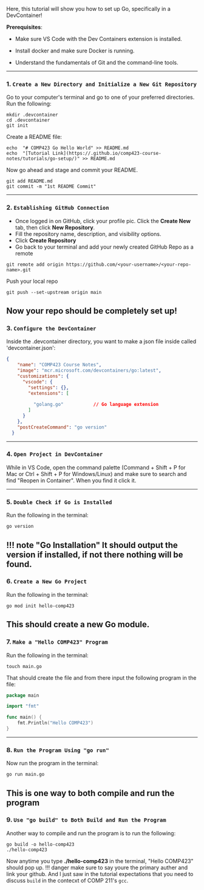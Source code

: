 Here, this tutorial will show you how to set up Go, specifically in a DevContainer!

**Prerequisites**:

- Make sure VS Code with the Dev Containers extension is installed.

- Install docker and make sure Docker is running.

- Understand the fundamentals of Git and the command-line tools.

---
### 1. **`Create a New Directory and Initialize a New Git Repository`**
Go to your computer's terminal and go to one of your preferred directories. Run the following: 
```shell
mkdir .devcontainer
cd .devcontainer
git init
```
Create a README file:
```shell
echo  "# COMP423 Go Hello World" >> README.md
echo  "[Tutorial Link](https://.github.io/comp423-course-notes/tutorials/go-setup/)" >> README.md
```

Now go ahead and stage and commit your README.
```shell
git add README.md
git commit -m "1st README Commit"
```
---
### 2. **`Establishing GitHub Connection`**
- Once logged in on GitHub, click your profile pic. Click the **Create New** tab, then  click **New Repository**.
- Fill the repository name, description, and visibility options.
- Click **Create Repository**
- Go back to your terminal and add your newly created GitHub Repo as a remote
```shell
git remote add origin https://github.com/<your-username>/<your-repo-name>.git
```
Push your local repo
```shell
git push --set-upstream origin main
```
Now your repo should be completely set up!
---

### 3. **`Configure the DevContainer`**
Inside the .devcontainer directory, you want to make a json file inside called 'devcontainer.json':
```json
{
    "name": "COMP423 Course Notes",
    "image": "mcr.microsoft.com/devcontainers/go:latest",
    "customizations": {
      "vscode": {
        "settings": {},
        "extensions": [
          
          "golang.go"           // Go language extension
        ]
      }
    },
    "postCreateCommand": "go version"
  }
```
---
### 4. **`Open Project in DevContainer`**
While in VS Code, open the command palette (Command + Shift + P for Mac or Ctrl + Shift + P for Windows/Linux) and make sure to search and find "Reopen in Container". When you find it click it.

---

### 5. **`Double Check if Go is Installed`**
Run the following in the terminal: 

```shell
go version
```


!!! note "Go Installation"
    It should output the version if installed, if not there nothing will be found.
---

### 6. **`Create a New Go Project`**

Run the following in the terminal: 

```shell
go mod init hello-comp423
```
This should create a new Go module.
---

### 7. **`Make a "Hello COMP423" Program`**

Run the following in the terminal: 

```shell
touch main.go
```

That should create the file and from there input the following program in the file:
```go
package main

import "fmt"

func main() {
    fmt.Println("Hello COMP423")
}
```
---

### 8. **`Run the Program Using "go run"`**
Now run the program in the terminal:

```shell
go run main.go
```
This is one way to both compile and run the program
---

### 9. **`Use "go build" to Both Build and Run the Program`**

Another way to compile and run the program is to run the following:

```shell
go build -o hello-comp423
./hello-comp423
```

Now anytime you type **./hello-comp423** in the terminal, "Hello COMP423" should pop up.
!!! danger
    make sure to say youre the primary auther and link your github. And I just saw in the tutorial expectations that you need to discuss ```build``` in the contecxt of COMP 211's ```gcc```.